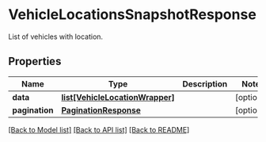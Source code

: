 # VehicleLocationsSnapshotResponse

List of vehicles with location.
## Properties
Name | Type | Description | Notes
------------ | ------------- | ------------- | -------------
**data** | [**list[VehicleLocationWrapper]**](VehicleLocationWrapper.md) |  | [optional] 
**pagination** | [**PaginationResponse**](PaginationResponse.md) |  | [optional] 

[[Back to Model list]](../README.md#documentation-for-models) [[Back to API list]](../README.md#documentation-for-api-endpoints) [[Back to README]](../README.md)


